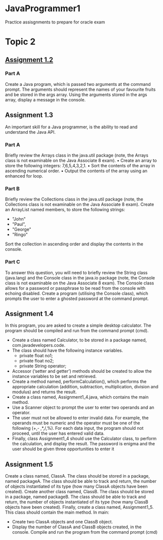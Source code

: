 # JavaProgrammer1
Practice assisgnments to prepare for oracle exam

# Topic 2
## [Assignment 1.2](https://github.com/comanoc/JavaProgrammer1/tree/master/Topic2/Assignment1.2)
### Part A
  Create a Java program, which is passed two arguments at the command prompt.
  The arguments should represent the names of your favourite fruits and be stored in
  the args array.
  Using the arguments stored in the args array, display a message in the console.

## Assignment 1.3
  An important skill for a Java programmer, is the ability to read and understand the
  Java API.
  
### Part A
  Briefly review the Arrays class in the java.util package (note, the Arrays class is not
  examinable on the Java Associate 8 exam).
    • Create an array to store the following integers: 7,6,5,4,3,2,1.
    • Sort the contents of the array in ascending numerical order.
    • Output the contents of the array using an enhanced for loop.
    
### Part B
  Briefly review the Collections class in the java.util package (note, the Collections
  class is not examinable on the Java Associate 8 exam).
  Create an ArrayList named members, to store the following strings:
* "John"
* "Paul",
* "George"
* "Ringo"

Sort the collection in ascending order and display the contents in the console.
  
### Part C

  To answer this question, you will need to briefly review the String class (java.lang)
  and the Console class in the java.io package (note, the Console class is not
  examinable on the Java Associate 8 exam).
  The Console class allows for a password or passphrase to be read from the console
  with echoing disabled.
  Create a program (utilising the Console class), which prompts the user to enter a
  ghosted password at the command prompt.
  
## Assignment 1.4

  In this program, you are asked to create a simple desktop calculator. The program
  should be compiled and run from the command prompt (cmd).
* Create a class named Calculator, to be stored in a package named,
com.javadevelopers.code.
* The class should have the following instance variables.
  * private float no1;
  * private float no2;
  * private String operator;
* Accessor (‘setter and getter’) methods should be created to allow the instance
variables to be set and retrieved.
* Create a method named, performCalculation(), which performs the
appropriate calculation (addition, subtraction, multiplication, division and
modulus) and returns the result.
* Create a class named, Assignment1_4.java, which contains the main
method.
* Use a Scanner object to prompt the user to enter two operands and an
operator.
* The user must not be allowed to enter invalid data. For example, the
operands must be numeric and the operator must be one of the following (+,-
,*,/,%). For each data input, the program should not proceed, until the user
has entered valid data.
* Finally, class Assignment1_4 should use the Calculator class, to perform the
calculation, and display the result.
The password is enigma and the user should be given three opportunities to enter it

## Assignment 1.5
Create a class named, ClassA. The class should be stored in a package, named
packageA. The class should be able to track and return, the number of objects
instantiated of its type (how many ClassA objects have been created).
Create another class named, ClassB. The class should be stored in a package,
named packageB. The class should be able to track and return, the number of
objects instantiated of its type (how many ClassB objects have been created).
Finally, create a class named, Assignment1_5. This class should contain the main
method. In main:
* Create two ClassA objects and one ClassB object.
* Display the number of ClassA and ClassB objects created, in the console.
Compile and run the program from the command prompt (cmd)

